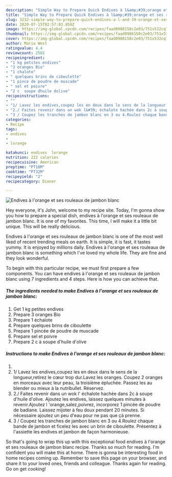 ```yaml
---
description: "Simple Way to Prepare Quick Endives à l&amp;#39;orange et ses rouleaux de jambon blanc"
title: "Simple Way to Prepare Quick Endives à l&amp;#39;orange et ses rouleaux de jambon blanc"
slug: 3232-simple-way-to-prepare-quick-endives-a-l-and-39-orange-et-ses-rouleaux-de-jambon-blanc
date: 2020-07-15T02:57:03.859Z
image: https://img-global.cpcdn.com/recipes/faad0988158c2e03/751x532cq70/endives-a-lorange-et-ses-rouleaux-de-jambon-blanc-photo-principale-de-la-recette.jpg
thumbnail: https://img-global.cpcdn.com/recipes/faad0988158c2e03/751x532cq70/endives-a-lorange-et-ses-rouleaux-de-jambon-blanc-photo-principale-de-la-recette.jpg
cover: https://img-global.cpcdn.com/recipes/faad0988158c2e03/751x532cq70/endives-a-lorange-et-ses-rouleaux-de-jambon-blanc-photo-principale-de-la-recette.jpg
author: Maria West
ratingvalue: 4.4
reviewcount: 2582
recipeingredient:
- "1 kg petites endives"
- "3 oranges Bio"
- "1 chalote"
- " quelques brins de ciboulette"
- "1 pince de poudre de muscade"
- " sel et poivre"
- "2 c  soupe dhuile dolive"
recipeinstructions:
- ""
- "1/ Lavez les endives,coupez les en deux dans le sens de la longueur,retirez le cœur trop dur.Lavez les oranges. Coupez 2 oranges en morceaux avec leur peau, la troisième épluchée. Passez les au blender ou mieux à la nutribullet. Réservez."
- "2./ Faites revenir dans un wok l&#39; échalote hachée dans 2c à soupe d&#39;huile d&#39;olive. Ajoutez les endives, laissez quelques minutes à revenir.Ajoutez l &#39;orange,salez,poivrez, incorporez 1 pincée de poudre de badiane. Laissez mijoter à feu doux pendant 20 minutes. Si nécessaire ajoutez un peu d&#39;eau pour ne pas que çà prenne."
- "3 / Coupez les tranches de jambon blanc en 3 ou 4.Roulez chaque bande de jambon et ficelez les avec un brin de ciboulette. Présentez à l&#39;assiette les endives et jambon de façon harmonieuse."
categories:
- Recipe
tags:
- endives
- 
- lorange

katakunci: endives  lorange 
nutrition: 222 calories
recipecuisine: American
preptime: "PT18M"
cooktime: "PT32M"
recipeyield: "2"
recipecategory: Dinner

---
```



![Endives à l&#39;orange et ses rouleaux de jambon blanc](https://img-global.cpcdn.com/recipes/faad0988158c2e03/751x532cq70/endives-a-lorange-et-ses-rouleaux-de-jambon-blanc-photo-principale-de-la-recette.jpg)

Hey everyone, it's John, welcome to my recipe site. Today, I'm gonna show you how to prepare a special dish, endives à l&#39;orange et ses rouleaux de jambon blanc. It is one of my favorites. This time, I will make it a little bit unique. This will be really delicious.



Endives à l&#39;orange et ses rouleaux de jambon blanc is one of the most well liked of recent trending meals on earth. It is simple, it is fast, it tastes yummy. It is enjoyed by millions daily. Endives à l&#39;orange et ses rouleaux de jambon blanc is something which I've loved my whole life. They are fine and they look wonderful.


To begin with this particular recipe, we must first prepare a few components. You can have endives à l&#39;orange et ses rouleaux de jambon blanc using 7 ingredients and 4 steps. Here is how you can achieve that.

<!--inarticleads1-->

##### The ingredients needed to make Endives à l&#39;orange et ses rouleaux de jambon blanc:

1. Get 1 kg petites endives
1. Prepare 3 oranges Bio
1. Prepare 1 échalote
1. Prepare  quelques brins de ciboulette
1. Prepare 1 pincée de poudre de muscade
1. Prepare  sel et poivre
1. Prepare 2 c à soupe d&#39;huile d&#39;olive




<!--inarticleads2-->

##### Instructions to make Endives à l&#39;orange et ses rouleaux de jambon blanc:

1. 
1. 1/ Lavez les endives,coupez les en deux dans le sens de la longueur,retirez le cœur trop dur.Lavez les oranges. Coupez 2 oranges en morceaux avec leur peau, la troisième épluchée. Passez les au blender ou mieux à la nutribullet. Réservez.
1. 2./ Faites revenir dans un wok l&#39; échalote hachée dans 2c à soupe d&#39;huile d&#39;olive. Ajoutez les endives, laissez quelques minutes à revenir.Ajoutez l &#39;orange,salez,poivrez, incorporez 1 pincée de poudre de badiane. Laissez mijoter à feu doux pendant 20 minutes. Si nécessaire ajoutez un peu d&#39;eau pour ne pas que çà prenne.
1. 3 / Coupez les tranches de jambon blanc en 3 ou 4.Roulez chaque bande de jambon et ficelez les avec un brin de ciboulette. Présentez à l&#39;assiette les endives et jambon de façon harmonieuse.




So that's going to wrap this up with this exceptional food endives à l&#39;orange et ses rouleaux de jambon blanc recipe. Thanks so much for reading. I'm confident you will make this at home. There is gonna be interesting food in home recipes coming up. Remember to save this page on your browser, and share it to your loved ones, friends and colleague. Thanks again for reading. Go on get cooking!
